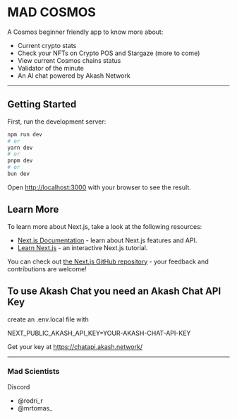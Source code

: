 # MAD COSMOS 

A Cosmos beginner friendly app to know more about:

- Current crypto stats
- Check your NFTs on Crypto POS and Stargaze (more to come)
- View current Cosmos chains status
- Validator of the minute
- An AI chat powered by Akash Network  

---

## Getting Started

First, run the development server:

```bash
npm run dev
# or
yarn dev
# or
pnpm dev
# or
bun dev
```

Open [http://localhost:3000](http://localhost:3000) with your browser to see the result.

## Learn More

To learn more about Next.js, take a look at the following resources:

- [Next.js Documentation](https://nextjs.org/docs) - learn about Next.js features and API.
- [Learn Next.js](https://nextjs.org/learn) - an interactive Next.js tutorial.

You can check out [the Next.js GitHub repository](https://github.com/vercel/next.js) - your feedback and contributions are welcome!

## To use Akash Chat you need an Akash Chat API Key

create an .env.local file with

NEXT_PUBLIC_AKASH_API_KEY=YOUR-AKASH-CHAT-API-KEY

Get your key at https://chatapi.akash.network/

---

### Mad Scientists

Discord

- @rodri_r
- @mrtomas_
